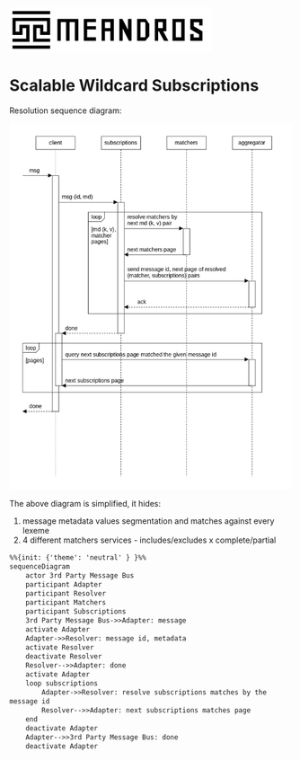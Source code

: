 <img alt="title" height="80" src="title.png"/>

# Scalable Wildcard Subscriptions

Resolution sequence diagram:

![dia-seq-subscription-resolution](dia-seq-subscription-resolution.png)

The above diagram is simplified, it hides:
1. message metadata values segmentation and matches against every lexeme
2. 4 different matchers services - includes/excludes x complete/partial

```mermaid
%%{init: {'theme': 'neutral' } }%%
sequenceDiagram
    actor 3rd Party Message Bus
    participant Adapter
    participant Resolver
    participant Matchers
    participant Subscriptions
    3rd Party Message Bus->>Adapter: message
    activate Adapter
    Adapter->>Resolver: message id, metadata
    activate Resolver
    deactivate Resolver
    Resolver-->>Adapter: done
    activate Adapter
    loop subscriptions
        Adapter->>Resolver: resolve subscriptions matches by the message id
        Resolver-->>Adapter: next subscriptions matches page
    end
    deactivate Adapter
    Adapter-->>3rd Party Message Bus: done
    deactivate Adapter
```